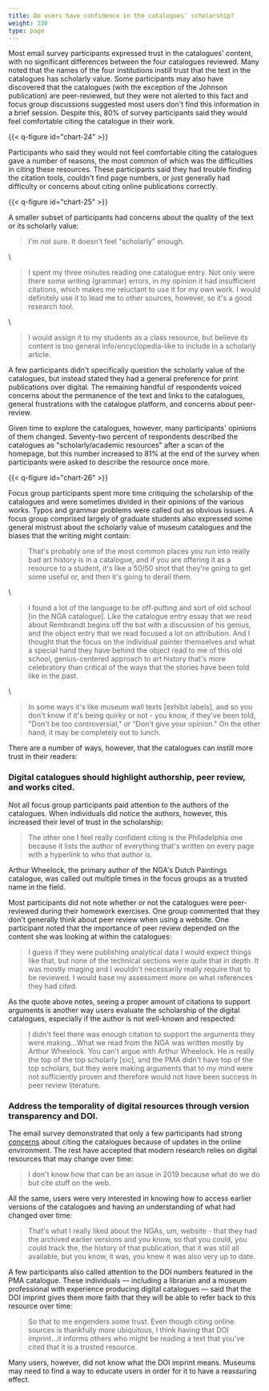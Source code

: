 ```yaml
---
title: Do users have confidence in the catalogues’ scholarship?
weight: 330
type: page
---
```


Most email survey participants expressed trust in the catalogues' content, with no significant differences between the four catalogues reviewed. Many noted that the names of the four institutions instill trust that the text in the catalogues has scholarly value. Some participants may also have discovered that the catalogues (with the exception of the Johnson publication) are peer-reviewed, but they were not alerted to this fact and focus group discussions suggested most users don't find this information in a brief session. Despite this, 80% of survey participants said they would feel comfortable citing the catalogue in their work.

{{< q-figure id="chart-24" >}}

Participants who said they would not feel comfortable citing the catalogues gave a number of reasons, the most common of which was the difficulties in citing these resources. These participants said they had trouble finding the citation tools, couldn't find page numbers, or just generally had difficulty or concerns about citing online publications correctly.

{{< q-figure id="chart-25" >}}

A smaller subset of participants had concerns about the quality of the text or its scholarly value:

> I'm not sure. It doesn't feel "scholarly" enough.

\

> I spent my three minutes reading one catalogue entry. Not only were there some writing (grammar) errors, in my opinion it had insufficient citations, which makes me reluctant to use it for my own work. I would definitely use it to lead me to other sources, however, so it's a good research tool.

\

> I would assign it to my students as a class resource, but believe its content is too general info/encyclopedia-like to include in a scholarly article.

A few participants didn't specifically question the scholarly value of the catalogues, but instead stated they had a general preference for print publications over digital. The remaining handful of respondents voiced concerns about the permanence of the text and links to the catalogues, general frustrations with the catalogue platform, and concerns about peer-review.

Given time to explore the catalogues, however, many participants' opinions of them changed. Seventy-two percent of respondents described the catalogues as "scholarly/academic resources" after a scan of the homepage, but this number increased to 81% at the end of the survey when participants were asked to describe the resource once more.

{{< q-figure id="chart-26" >}}

Focus group participants spent more time critiquing the scholarship of the catalogues and were sometimes divided in their opinions of the various works. Typos and grammar problems were called out as obvious issues. A focus group comprised largely of graduate students also expressed some general mistrust about the scholarly value of museum catalogues and the biases that the writing might contain:

> That's probably one of the most common places you run into really bad art history is in a catalogue, and if you are offering it as a resource to a student, it's like a 50/50 shot that they're going to get some useful or, and then it's going to derail them.

\

> I found a lot of the language to be off-putting and sort of old school [in the NGA catalogue]. Like the catalogue entry essay that we read about Rembrandt begins off the bat with a discussion of his genius, and the object entry that we read focused a lot on attribution. And I thought that the focus on the individual painter themselves and what a special hand they have behind the object read to me of this old school, genius-centered approach to art history that's more celebratory than critical of the ways that the stories have been told like in the past.

\

> In some ways it's like museum wall texts [exhibit labels], and so you don't know if it's being quirky or not - you know, if they've been told, "Don't be too controversial," or "Don't give your opinion." On the other hand, it may be completely out to lunch.

There are a number of ways, however, that the catalogues can instill more trust in their readers:

### Digital catalogues should highlight authorship, peer review, and works cited.

Not all focus group participants paid attention to the authors of the catalogues. When individuals did notice the authors, however, this increased their level of trust in the scholarship:

> The other one I feel really confident citing is the Philadelphia one because it lists the author of everything that's written on every page with a hyperlink to who that author is.

Arthur Wheelock, the primary author of the NGA's Dutch Paintings catalogue, was called out multiple times in the focus groups as a trusted name in the field.

Most participants did not note whether or not the catalogues were peer-reviewed during their homework exercises. One group commented that they don't generally think about peer review when using a website. One participant noted that the importance of peer review depended on the content she was looking at within the catalogues:

> I guess if they were publishing analytical data I would expect things like that, but none of the technical sections were quite that in depth. It was mostly imaging and I wouldn't necessarily really require that to be reviewed. I would base my assessment more on what references they had cited.

As the quote above notes, seeing a proper amount of citations to support arguments is another way users evaluate the scholarship of the digital catalogues, especially if the author is not well-known and respected:

> I didn't feel there was enough citation to support the arguments they were making...What we read from the NGA was written mostly by Arthur Wheelock. You can't argue with Arthur Wheelock. He is really the top of the top scholarly [sic], and the PMA didn't have top of the top scholars, but they were making arguments that to my mind were not sufficiently proven and therefore would not have been success in peer review literature.

### Address the temporality of digital resources through version transparency and DOI.

The email survey demonstrated that only a few participants had strong [concerns](/scholarly-content/confidence/) about citing the catalogues because of updates in the online environment. The rest have accepted that modern research relies on digital resources that may change over time:

> I don't know how that can be an issue in 2019 because what do we do but cite stuff on the web.

All the same, users were very interested in knowing how to access earlier versions of the catalogues and having an understanding of what had changed over time:

> That's what I really liked about the NGAs, um, website - that they had the archived earlier versions and you know, so that you could, you could track the, the history of that publication, that it was still all available, but you know, it was, you knew it was also very up to date.

A few participants also called attention to the DOI numbers featured in the PMA catalogue. These individuals — including a librarian and a museum professional with experience producing digital catalogues — said that the DOI imprint gives them more faith that they will be able to refer back to this resource over time:

> So that to me engenders some trust. Even though citing online sources is thankfully more ubiquitous, I think having that DOI imprint...it informs others who might be reading a text that you've cited that it is a trusted resource.

Many users, however, did not know what the DOI imprint means. Museums may need to find a way to educate users in order for it to have a reassuring effect.
